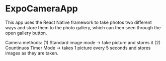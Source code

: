 # ExpoCameraApp

This app uses the React Native framework to take photos two different ways and store them to the photo gallery, which can then seen through the open gallery button.

Camera methods: 
(1) Standard image mode -> take picture and stores it 
(2) Countinuos Timer Mode -> takes 1 picture every 5 seconds and stores images as they are taken.

